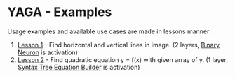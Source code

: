 # YAGA - Examples

Usage examples and available use cases are made in lessons manner:

1. [Lesson 1](horizontal_vertical) - Find horizontal and vertical lines in image. (2 layers, [Binary Neuron](horizontal_vertical/genetic/neuron.cr) is activation)
2. [Lesson 2](quadratic_equation) - Find quadratic equation y = f(x) with given array of y. (1 layer, [Syntax Tree Equation Builder](quadratic_equation/genetic/equation.cr) is activation)
